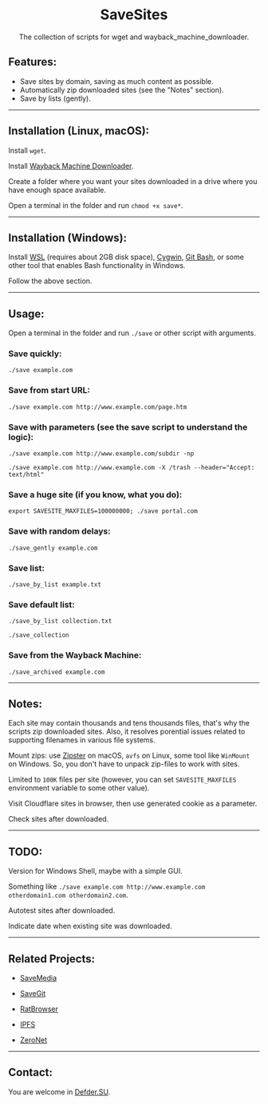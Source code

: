 <h1 align="center">SaveSites</h1>

<p align="center">The collection of scripts for wget and wayback_machine_downloader.</p>

## Features:

- Save sites by domain, saving as much content as possible.
- Automatically zip downloaded sites (see the "Notes" section).
- Save by lists (gently).

---

## Installation (Linux, macOS):

Install `wget`.

Install [Wayback Machine Downloader](https://github.com/hartator/wayback-machine-downloader).

Create a folder where you want your sites downloaded in a drive where you have enough space available.

Open a terminal in the folder and run `chmod +x save*`.

---

## Installation (Windows):

Install [WSL](https://docs.microsoft.com/en-us/windows/wsl/install-win10) (requires about 2GB disk space), [Cygwin](https://www.cygwin.com/), [Git Bash](http://git-scm.com), or some other tool that enables Bash functionality in Windows.

Follow the above section.

---

## Usage:

Open a terminal in the folder and run `./save` or other script with arguments.

### Save quickly:
`./save example.com`

### Save from start URL:
`./save example.com http://www.example.com/page.htm`

### Save with parameters (see the save script to understand the logic):
`./save example.com http://www.example.com/subdir -np`

`./save example.com http://www.example.com -X /trash --header="Accept: text/html"`

### Save a huge site (if you know, what you do):
`export SAVESITE_MAXFILES=100000000; ./save portal.com`

### Save with random delays:
`./save_gently example.com`

### Save list:
`./save_by_list example.txt`

### Save default list:
`./save_by_list collection.txt`

`./save_collection`

### Save from the Wayback Machine:
`./save_archived example.com`

---

## Notes:

Each site may contain thousands and tens thousands files, that's why the scripts zip downloaded sites. Also, it resolves porential issues related to supporting filenames in various file systems.

Mount zips: use [Zipster](https://ipfs.io/ipfs/QmUBbaw45ebpNB8oTPd5jR8n6v8oGJ9UMKMmnWYmX4Sk8Z) on macOS, `avfs` on Linux, some tool like `WinMount` on Windows. So, you don't have to unpack zip-files to work with sites.

Limited to `100K` files per site (however, you can set `SAVESITE_MAXFILES` environment variable to some other value).

Visit Cloudflare sites in browser, then use generated cookie as a parameter.

Check sites after downloaded.

---

## TODO:

Version for Windows Shell, maybe with a simple GUI.

Something like `./save example.com http://www.example.com otherdomain1.com otherdomain2.com`.

Autotest sites after downloaded.

Indicate date when existing site was downloaded.

---

## Related Projects:

- [SaveMedia](https://github.com/defder-su/SaveMedia)

- [SaveGit](https://github.com/defder-su/SaveGit)

- [RatBrowser](https://ratbrowser.com)

- [IPFS](https://ipfs.io)

- [ZeroNet](https://zeronet.io)

---

## Contact:

You are welcome in [Defder.SU](https://defder.su).

